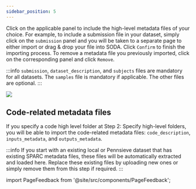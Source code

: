 ```yaml
---
sidebar_position: 5
---
```


Click on the applicable panel to include the high-level metadata files of your choice. For example, to include a submission file in your dataset, simply click on the `submission` panel and you will be taken to a separate page to either import or drag & drop your file into SODA. Click `Confirm` to finish the importing process. To remove a metadata file you previously imported, click on the corresponding panel and click `Remove`.

:::info
`submission`, `dataset_description`, and `subjects` files are mandatory for all datasets. The `samples` file is mandatory if applicable. The other files are optional.
:::

![](https://github.com/fairdataihub/SODA-for-SPARC/blob/main/docs/documentation/Organize-dataset/organize-step4-metadata-files.gif?raw=true)

## Code-related metadata files

If you specify a code high level folder at Step 2: Specify high-level folders, you will be able to import the code-related metadata files: `code_description`, `inputs_metadata`, and `outputs_metadata`.

:::info
If you start with an existing local or Pennsieve dataset that has existing SPARC metadata files, these files will be automatically extracted and loaded here. Replace these existing files by uploading new ones or simply remove them from this step if required.
:::

import PageFeedback from '@site/src/components/PageFeedback';

<PageFeedback />
